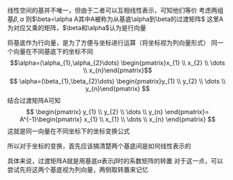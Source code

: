 线性空间的基并不唯一，但由于二者可以互相线性表示，可知他们等价
考虑两组基$\beta,\alpha$
则$\beta=\alpha A其中A被称为从基底\alpha到\beta的过渡矩阵$
这里A为对应又乘的矩阵，$\beta和\alpha$认为是行向量

将基底作为行向量，是为了方便与坐标进行运算（将坐标视为列向量形式）
同一个向量在不同基底下的坐标不同
$$\alpha=(\alpha_{1},\alpha_{2}\dots) \begin{pmatrix}x_{1} \\
x_{2} \\
\dots \\
x_{n}\end{pmatrix}$$
$$
\alpha=(\beta_{1},\beta_{2}\dots) \begin{pmatrix}y_{1} \\
y_{2} \\
\dots \\
y_{n}\end{pmatrix}
$$
结合过渡矩阵A可知
$$
\begin{pmatrix}
y_{1} \\
y_{2} \\
\dots \\
y_{n}
\end{pmatrix}= A^{-1}\begin{pmatrix}
x_{1} \\
x_{1} \\
\dots \\
x_{n}
\end{pmatrix}
$$
这就是同一向量在不同坐标下的坐标变换公式

所以对于坐标的变换，首先应该搞清楚两个基底间是如何线性表示的

具体来说，过渡矩阵A就是用基底$\alpha$表示$\beta$时的系数矩阵的转置
对于这一点，可以尝试先将这两个基底视为列向量，两侧取转置来记忆





